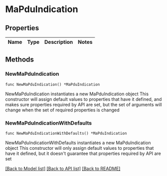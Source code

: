 # MaPduIndication

## Properties

Name | Type | Description | Notes
------------ | ------------- | ------------- | -------------

## Methods

### NewMaPduIndication

`func NewMaPduIndication() *MaPduIndication`

NewMaPduIndication instantiates a new MaPduIndication object
This constructor will assign default values to properties that have it defined,
and makes sure properties required by API are set, but the set of arguments
will change when the set of required properties is changed

### NewMaPduIndicationWithDefaults

`func NewMaPduIndicationWithDefaults() *MaPduIndication`

NewMaPduIndicationWithDefaults instantiates a new MaPduIndication object
This constructor will only assign default values to properties that have it defined,
but it doesn't guarantee that properties required by API are set


[[Back to Model list]](../README.md#documentation-for-models) [[Back to API list]](../README.md#documentation-for-api-endpoints) [[Back to README]](../README.md)


